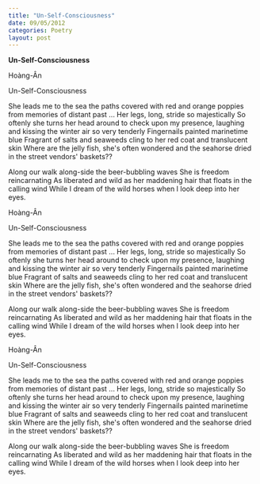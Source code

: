 ```yaml
---
title: "Un-Self-Consciousness"
date: 09/05/2012
categories: Poetry
layout: post
---
```


**Un-Self-Consciousness**

Hoàng-Ân


Un-Self-Consciousness



She leads me to the sea
the paths covered with red and orange poppies
from memories of distant past ...
Her legs, long, stride so majestically
So oftenly she turns her head around to check upon my
presence,
laughing and kissing the winter air so very
tenderly
Fingernails painted marinetime blue
Fragrant of salts and seaweeds
cling to her red coat and translucent skin
Where are the jelly fish, she's often wondered
and the seahorse dried in the street vendors' baskets??

Along our walk along-side the beer-bubbling waves
She is freedom reincarnating
As liberated and wild as her maddening
hair that floats in the calling wind
While I dream of the wild horses
when I look deep into her eyes.

Hoàng-Ân


Un-Self-Consciousness



She leads me to the sea
the paths covered with red and orange poppies
from memories of distant past ...
Her legs, long, stride so majestically
So oftenly she turns her head around to check upon my
presence,
laughing and kissing the winter air so very
tenderly
Fingernails painted marinetime blue
Fragrant of salts and seaweeds
cling to her red coat and translucent skin
Where are the jelly fish, she's often wondered
and the seahorse dried in the street vendors' baskets??

Along our walk along-side the beer-bubbling waves
She is freedom reincarnating
As liberated and wild as her maddening
hair that floats in the calling wind
While I dream of the wild horses
when I look deep into her eyes.

Hoàng-Ân


Un-Self-Consciousness



She leads me to the sea
the paths covered with red and orange poppies
from memories of distant past ...
Her legs, long, stride so majestically
So oftenly she turns her head around to check upon my
presence,
laughing and kissing the winter air so very
tenderly
Fingernails painted marinetime blue
Fragrant of salts and seaweeds
cling to her red coat and translucent skin
Where are the jelly fish, she's often wondered
and the seahorse dried in the street vendors' baskets??

Along our walk along-side the beer-bubbling waves
She is freedom reincarnating
As liberated and wild as her maddening
hair that floats in the calling wind
While I dream of the wild horses
when I look deep into her eyes.
